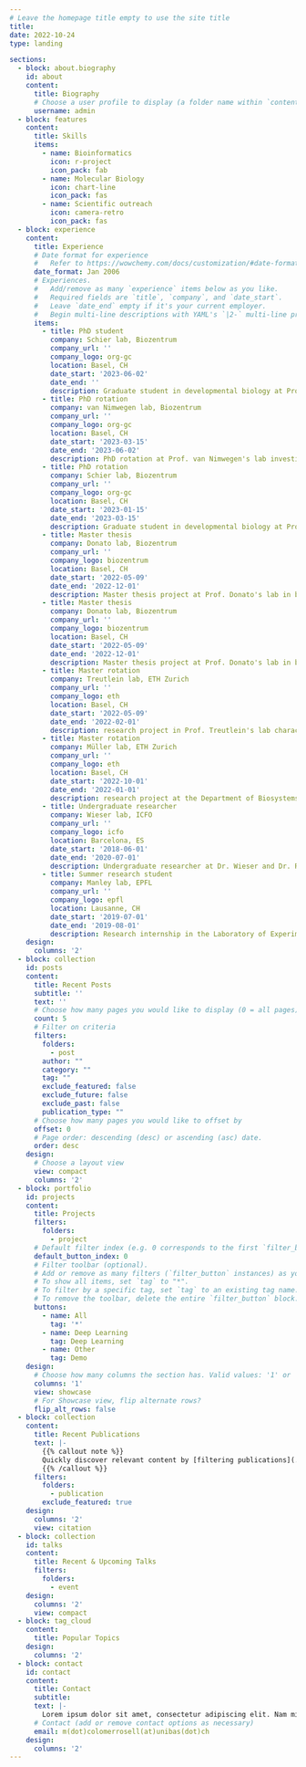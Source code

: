 ```yaml
---
# Leave the homepage title empty to use the site title
title:
date: 2022-10-24
type: landing

sections:
  - block: about.biography
    id: about
    content:
      title: Biography
      # Choose a user profile to display (a folder name within `content/authors/`)
      username: admin
  - block: features
    content:
      title: Skills
      items:
        - name: Bioinformatics
          icon: r-project
          icon_pack: fab
        - name: Molecular Biology
          icon: chart-line
          icon_pack: fas
        - name: Scientific outreach
          icon: camera-retro
          icon_pack: fas
  - block: experience
    content:
      title: Experience
      # Date format for experience
      #   Refer to https://wowchemy.com/docs/customization/#date-format
      date_format: Jan 2006
      # Experiences.
      #   Add/remove as many `experience` items below as you like.
      #   Required fields are `title`, `company`, and `date_start`.
      #   Leave `date_end` empty if it's your current employer.
      #   Begin multi-line descriptions with YAML's `|2-` multi-line prefix.
      items:
        - title: PhD student
          company: Schier lab, Biozentrum
          company_url: ''
          company_logo: org-gc
          location: Basel, CH
          date_start: '2023-06-02'
          date_end: ''
          description: Graduate student in developmental biology at Prof. Schier's lab.
        - title: PhD rotation
          company: van Nimwegen lab, Biozentrum
          company_url: ''
          company_logo: org-gc
          location: Basel, CH
          date_start: '2023-03-15'
          date_end: '2023-06-02'
          description: PhD rotation at Prof. van Nimwegen's lab investigating promoter-enhancer interactoins.
        - title: PhD rotation
          company: Schier lab, Biozentrum
          company_url: ''
          company_logo: org-gc
          location: Basel, CH
          date_start: '2023-01-15'
          date_end: '2023-03-15'
          description: Graduate student in developmental biology at Prof. Schier's lab studying gene regulatory networks of early zebrafish embryogenesis.
        - title: Master thesis
          company: Donato lab, Biozentrum
          company_url: ''
          company_logo: biozentrum
          location: Basel, CH
          date_start: '2022-05-09'
          date_end: '2022-12-01'
          description: Master thesis project at Prof. Donato's lab in brain-machine interfaces on rodents using 2-photon imaging.
        - title: Master thesis
          company: Donato lab, Biozentrum
          company_url: ''
          company_logo: biozentrum
          location: Basel, CH
          date_start: '2022-05-09'
          date_end: '2022-12-01'
          description: Master thesis project at Prof. Donato's lab in brain-machine interfaces on rodents using 2-photon imaging.
        - title: Master rotation
          company: Treutlein lab, ETH Zurich
          company_url: ''
          company_logo: eth
          location: Basel, CH
          date_start: '2022-05-09'
          date_end: '2022-02-01'
          description: research project in Prof. Treutlein's lab characterizing cerebral organoids through image analysis.
        - title: Master rotation
          company: Müller lab, ETH Zurich
          company_url: ''
          company_logo: eth
          location: Basel, CH
          date_start: '2022-10-01'
          date_end: '2022-01-01'
          description: research project at the Department of Biosystems Science and Engineering in Prof. D.J. Müller's biophysics group where I used atomic force microscopy to study cell adhesion.
        - title: Undergraduate researcher
          company: Wieser lab, ICFO
          company_url: ''
          company_logo: icfo
          location: Barcelona, ES
          date_start: '2018-06-01'
          date_end: '2020-07-01'
          description: Undergraduate researcher at Dr. Wieser and Dr. Ruprecht labs working on cell migration.
        - title: Summer research student
          company: Manley lab, EPFL
          company_url: ''
          company_logo: epfl
          location: Lausanne, CH
          date_start: '2019-07-01'
          date_end: '2019-08-01'
          description: Research internship in the Laboratory of Experimental Biophysics from Prof. Manley. Granted by the EPFL Life Sciences Summer Research Program.
    design:
      columns: '2'
  - block: collection
    id: posts
    content:
      title: Recent Posts
      subtitle: ''
      text: ''
      # Choose how many pages you would like to display (0 = all pages)
      count: 5
      # Filter on criteria
      filters:
        folders:
          - post
        author: ""
        category: ""
        tag: ""
        exclude_featured: false
        exclude_future: false
        exclude_past: false
        publication_type: ""
      # Choose how many pages you would like to offset by
      offset: 0
      # Page order: descending (desc) or ascending (asc) date.
      order: desc
    design:
      # Choose a layout view
      view: compact
      columns: '2'
  - block: portfolio
    id: projects
    content:
      title: Projects
      filters:
        folders:
          - project
      # Default filter index (e.g. 0 corresponds to the first `filter_button` instance below).
      default_button_index: 0
      # Filter toolbar (optional).
      # Add or remove as many filters (`filter_button` instances) as you like.
      # To show all items, set `tag` to "*".
      # To filter by a specific tag, set `tag` to an existing tag name.
      # To remove the toolbar, delete the entire `filter_button` block.
      buttons:
        - name: All
          tag: '*'
        - name: Deep Learning
          tag: Deep Learning
        - name: Other
          tag: Demo
    design:
      # Choose how many columns the section has. Valid values: '1' or '2'.
      columns: '1'
      view: showcase
      # For Showcase view, flip alternate rows?
      flip_alt_rows: false
  - block: collection
    content:
      title: Recent Publications
      text: |-
        {{% callout note %}}
        Quickly discover relevant content by [filtering publications](./publication/).
        {{% /callout %}}
      filters:
        folders:
          - publication
        exclude_featured: true
    design:
      columns: '2'
      view: citation
  - block: collection
    id: talks
    content:
      title: Recent & Upcoming Talks
      filters:
        folders:
          - event
    design:
      columns: '2'
      view: compact
  - block: tag_cloud
    content:
      title: Popular Topics
    design:
      columns: '2'
  - block: contact
    id: contact
    content:
      title: Contact
      subtitle:
      text: |-
        Lorem ipsum dolor sit amet, consectetur adipiscing elit. Nam mi diam, venenatis ut magna et, vehicula efficitur enim.
      # Contact (add or remove contact options as necessary)
      email: m(dot)colomerrosell(at)unibas(dot)ch
    design:
      columns: '2'
---
```

